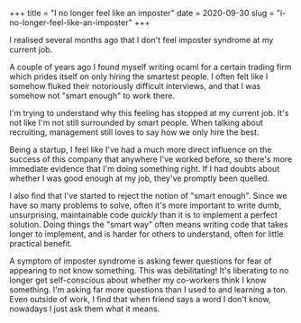 +++
title = "I no longer feel like an imposter"
date = 2020-09-30
slug = "i-no-longer-feel-like-an-imposter"
+++

I realised several months ago that I don't feel imposter syndrome at my current job.

A couple of years ago I found myself writing ocaml for a certain trading firm which prides
itself on only hiring the smartest people. I often felt like I
somehow fluked their notoriously difficult interviews, and that I was somehow not
"smart enough" to work there.

I'm trying to understand why this feeling has stopped at my current job. It's not like I'm not still surrounded
by smart people. When talking about recruiting, management still loves to say how we only hire the best.

Being a startup, I feel like I've had a much more direct influence on the
success of this company that anywhere I've worked before, so there's more immediate evidence
that I'm doing something right. If I had doubts about whether I was good enough at my job,
they've promptly been quelled.

I also find that I've started to reject the notion of "smart
enough". Since we have so many problems to solve, often it's more important to write dumb,
unsurprising, maintainable code _quickly_ than it is to implement a perfect solution.
Doing things the "smart way" often means writing code that takes longer to implement, and
is harder for others to understand, often for little practical benefit.

A symptom of imposter syndrome is asking fewer questions for fear of appearing to not know something.
This was debilitating! It's liberating to no longer get self-conscious about whether my co-workers think
I know something. I'm asking far more questions than I used to and learning a ton. Even outside of work,
I find that when friend says a word I don't know, nowadays I just ask them what it means.

